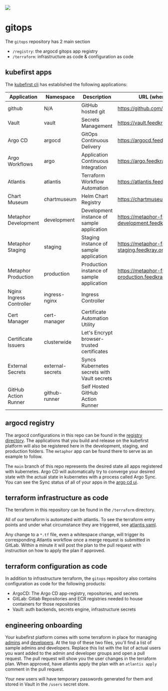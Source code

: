![](logo.png)

# gitops

The `gitops` repository has 2 main section

- `/registry`: the argocd gitops app registry 
- `/terraform`: infrastructure as code & configuration as code

## kubefirst apps

The [kubefirst cli](https://github.com/kubefirst/kubefirst) has established the following applications:

| Application              | Namespace        | Description                                 | URL (where applicable)                              |
|--------------------------|------------------|---------------------------------------------|-----------------------------------------------------|
| github           | N/A  | GitHub hosted git                           | https://github.com/kubernickels/gitops.git                                           |
| Vault                    | vault            | Secrets Management                          | https://vault.feedkray.one                                 |
| Argo CD                  | argocd           | GitOps Continuous Delivery                  | https://argocd.feedkray.one                               |
| Argo Workflows           | argo             | Application Continuous Integration          | https://argo.feedkray.one                        |
| Atlantis                 | atlantis         | Terraform Workflow Automation               | https://atlantis.feedkray.one                              |
| Chart Museum             | chartmuseum      | Helm Chart Registry                         | https://chartmuseum.feedkray.one                           |
| Metaphor Development     | development      | Development instance of sample application  | https://metaphor-frontend-development.feedkray.one            |
| Metaphor Staging         | staging          | Staging instance of sample application      | https://metaphor-frontend-staging.feedkray.one                |
| Metaphor Production      | production       | Production instance of sample application   | https://metaphor-frontend-production.feedkray.one             |
| Nginx Ingress Controller | ingress-nginx    | Ingress Controller                          |                                                     |
| Cert Manager             | cert-manager     | Certificate Automation Utility              |                                                     |
| Certificate Issuers      | clusterwide      | Let's Encrypt browser-trusted certificates  |                                                     |
| External Secrets         | external-secrets | Syncs Kubernetes secrets with Vault secrets |                                                     |
| GitHub Action Runner             | github-runner  | Self Hosted GitHub Action Runner                    |                                                     |

## argocd registry

The argocd configurations in this repo can be found in the [registry directory](./registry). The applications that you build and release on the kubefirst platform will also be registered here in the development, staging, and production folders. The `metaphor` app can be found there to serve as an example to follow.

The `main` branch of this repo represents the desired state all apps registered with kubernetes. Argo CD will automatically try to converge your desired state with the actual state in kubernetes with a process called Argo Sync. You can see the Sync status of all of your apps in the [argo cd ui](https://argocd.feedkray.one).

## terraform infrastructure as code

The terraform in this repository can be found in the `/terraform` directory. 

All of our terraform is automated with atlantis. To see the terraform entry points and under what circumstance they are triggered, see [atlantis.yaml](./atlantis.yaml).

Any change to a `*.tf` file, even a whitespace change, will trigger its corresponding Atlantis workflow once a merge request is submitted in GitLab. Within a minute it will post the plan to the pull request with instruction on how to apply the plan if approved.

## terraform configuration as code

In addition to infrastructure terraform, the `gitops` repository also contains configuration as code for the following products:
- ArgoCD: The Argo CD app-registry, repositories, and secrets
- GitLab: Gitlab Repositories and ECR registries needed to house containers for those repositories
- Vault: auth backends, secrets engine, infrastructure secrets

## engineering onboarding

Your kubefirst platform comes with some terraform in place for managing [admins](./terraform/users/admins-github.tf) and [developers](./terraform/users/developers-github.tf). At the top of these two files, you'll find a list of sample admins and developers. Replace this list with the list of actual users you want added to the admin and developer groups and open a pull request. The pull request will show you the user changes in the terraform plan. When approved, have atlantis apply the plan with an `atlantis apply` comment in the pull request.

Your new users will have temporary passwords generated for them and stored in Vault in the `/users` secret store.

